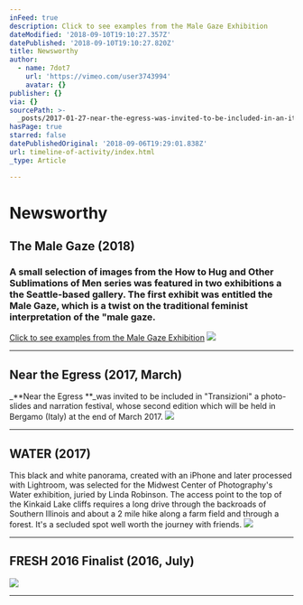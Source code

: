 ```yaml
---
inFeed: true
description: Click to see examples from the Male Gaze Exhibition
dateModified: '2018-09-10T19:10:27.357Z'
datePublished: '2018-09-10T19:10:27.820Z'
title: Newsworthy
author:
  - name: 7dot7
    url: 'https://vimeo.com/user3743994'
    avatar: {}
publisher: {}
via: {}
sourcePath: >-
  _posts/2017-01-27-near-the-egress-was-invited-to-be-included-in-an-italy-film.md
hasPage: true
starred: false
datePublishedOriginal: '2018-09-06T19:29:01.838Z'
url: timeline-of-activity/index.html
_type: Article

---
```

# **Newsworthy**

## The Male Gaze (2018)

### A small selection of images from the How to Hug and Other Sublimations of Men series was featured in two exhibitions a the Seattle-based gallery. The first exhibit was entitled the Male Gaze, which is a twist on the traditional feminist interpretation of the "male gaze.

[Click to see examples from the Male Gaze Exhibition][0]
![](https://the-grid-user-content.s3-us-west-2.amazonaws.com/7b9421aa-6481-4358-af86-a4a46d5a7e49.jpg)

---

## Near the Egress (2017, March)

_**Near the Egress **_was invited to be included in "Transizioni" a photo-slides and narration festival, whose second edition which will be held in Bergamo (Italy) at the end of March 2017\.
![](https://the-grid-user-content.s3-us-west-2.amazonaws.com/4207db8e-237e-4e06-8f57-eaa720fd2401.png)

---

## WATER (2017)

This black and white panorama, created with an iPhone and later processed with Lightroom, was selected for the Midwest Center of Photography's Water exhibition, juried by Linda Robinson. The access point to the top of the Kinkaid Lake cliffs requires a long drive through the backroads of Southern Illinois and about a 2 mile hike along a farm field and through a forest. It's a secluded spot well worth the journey with friends.
![](https://the-grid-user-content.s3-us-west-2.amazonaws.com/70c8cd8c-a42a-46d5-9725-652527fc3907.jpg)

---

## FRESH 2016 Finalist (2016, July)
![](https://the-grid-user-content.s3-us-west-2.amazonaws.com/1eb91dce-66e0-47a9-b8bc-54783306c0a0.jpg)

---



[0]: http://www.gallery1of1.com/Exhibit_Detail.cfm?ShowsID=83 "The Male Gaze"